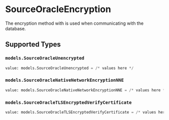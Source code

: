 # SourceOracleEncryption

The encryption method with is used when communicating with the database.


## Supported Types

### `models.SourceOracleUnencrypted`

```python
value: models.SourceOracleUnencrypted = /* values here */
```

### `models.SourceOracleNativeNetworkEncryptionNNE`

```python
value: models.SourceOracleNativeNetworkEncryptionNNE = /* values here */
```

### `models.SourceOracleTLSEncryptedVerifyCertificate`

```python
value: models.SourceOracleTLSEncryptedVerifyCertificate = /* values here */
```

